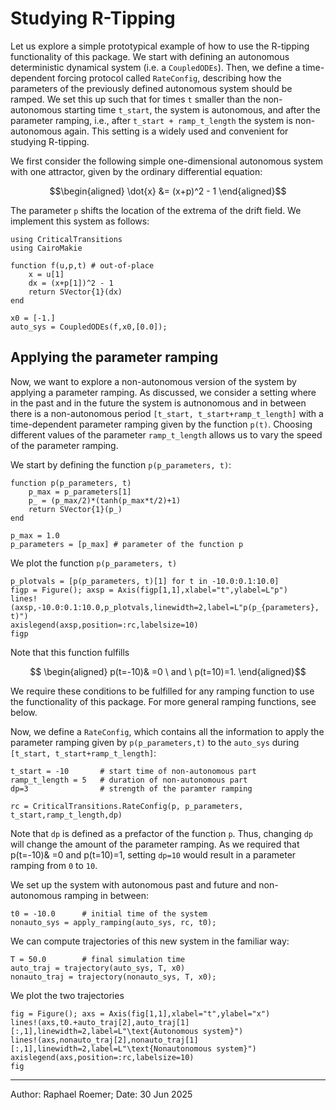# Studying R-Tipping

Let us explore a simple prototypical example of how to use the R-tipping functionality of this package.
We start with defining an autonomous deterministic dynamical system (i.e. a `CoupledODEs`). Then, we define a time-dependent forcing protocol called `RateConfig`, describing how the parameters of the previously defined autonomous system should be ramped. We set this up such that for times `t` smaller than the non-autonomous starting time `t_start`, the system is autonomous, and after the parameter ramping, i.e., after `t_start + ramp_t_length` the system is non-autonomous again. This setting is a widely used and convenient for studying R-tipping.

We first consider the following simple one-dimensional autonomous system with one attractor, given by the ordinary differential equation:
```math
\begin{aligned}
    \dot{x} &= (x+p)^2 - 1
\end{aligned}
```
The parameter ``p`` shifts the location of the extrema of the drift field. 
We implement this system as follows:

```@example RateSystem
using CriticalTransitions
using CairoMakie

function f(u,p,t) # out-of-place
    x = u[1]
    dx = (x+p[1])^2 - 1
    return SVector{1}(dx)
end

x0 = [-1.]
auto_sys = CoupledODEs(f,x0,[0.0]);
```

## Applying the parameter ramping

Now, we want to explore a non-autonomous version of the system by applying a parameter ramping. 
As discussed, we consider a setting where in the past and in the future the system is autnonomous and in between there is a non-autonomous period ``[t_start, t_start+ramp_t_length]`` with a time-dependent parameter ramping given by the function ``p(t)``. Choosing different values of the parameter ``ramp_t_length`` allows us to vary the speed of the parameter ramping.

We start by defining the function `p(p_parameters, t)`:
```@example RateSystem
function p(p_parameters, t)
    p_max = p_parameters[1]
    p_ = (p_max/2)*(tanh(p_max*t/2)+1)
    return SVector{1}(p_)
end

p_max = 1.0
p_parameters = [p_max] # parameter of the function p
```


We plot the function `p(p_parameters, t)`
```@example RateSystem
p_plotvals = [p(p_parameters, t)[1] for t in -10.0:0.1:10.0]
figp = Figure(); axsp = Axis(figp[1,1],xlabel="t",ylabel=L"p")
lines!(axsp,-10.0:0.1:10.0,p_plotvals,linewidth=2,label=L"p(p_{parameters}, t)")
axislegend(axsp,position=:rc,labelsize=10)
figp
```
Note that this function fulfills 
```math
    \begin{aligned}
        p(t=-10)& =0 \ and \ p(t=10)=1.
    \end{aligned}
```
We require these conditions to be fulfilled for any ramping function to use the functionality of this package. For more general ramping functions, see below.


Now, we define a `RateConfig`, which contains all the information to apply the parameter ramping given by 
`p(p_parameters,t)` to the `auto_sys` during ``[t_start, t_start+ramp_t_length]``:

```@example RateSystem
t_start = -10       # start time of non-autonomous part
ramp_t_length = 5   # duration of non-autonomous part
dp=3                # strength of the paramter ramping

rc = CriticalTransitions.RateConfig(p, p_parameters, t_start,ramp_t_length,dp)
```
Note that `dp` is defined as a prefactor of the function `p`. Thus, changing `dp` will change the amount of the parameter ramping. As we required that p(t=-10)& =0 and p(t=10)=1, setting `dp=10` would result in a parameter ramping from `0` to `10`.


We set up the system with autonomous past and future and non-autonomous ramping in between:

```@example RateSystem
t0 = -10.0      # initial time of the system
nonauto_sys = apply_ramping(auto_sys, rc, t0);
```

We can compute trajectories of this new system in the familiar way:
```@example RateSystem
T = 50.0        # final simulation time
auto_traj = trajectory(auto_sys, T, x0)
nonauto_traj = trajectory(nonauto_sys, T, x0);
```

We plot the two trajectories
```@example RateSystem
fig = Figure(); axs = Axis(fig[1,1],xlabel="t",ylabel="x")
lines!(axs,t0.+auto_traj[2],auto_traj[1][:,1],linewidth=2,label=L"\text{Autonomous system}")
lines!(axs,nonauto_traj[2],nonauto_traj[1][:,1],linewidth=2,label=L"\text{Nonautonomous system}")
axislegend(axs,position=:rc,labelsize=10)
fig
```

-----
Author: Raphael Roemer; Date: 30 Jun 2025
